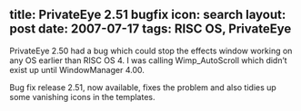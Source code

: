 title: PrivateEye 2.51 bugfix
icon: search
layout: post
date: 2007-07-17
tags: RISC OS, PrivateEye
----

PrivateEye 2.50 had a bug which could stop the effects window working on any OS earlier than RISC OS 4. I was calling Wimp_AutoScroll which didn’t exist up until WindowManager 4.00.

Bug fix release 2.51, now available, fixes the problem and also tidies up some vanishing icons in the templates.
